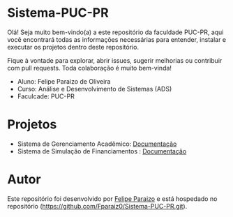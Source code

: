 # Sistema-PUC-PR

Olá! Seja muito bem-vindo(a) a este repositório da faculdade PUC-PR, aqui você encontrará todas as informações necessárias para entender, instalar e executar os projetos dentro deste repositório. 

Fique à vontade para explorar, abrir issues, sugerir melhorias ou contribuir com pull requests. Toda colaboração é muito bem-vinda!

* Aluno: Felipe Paraizo de Oliveira
* Curso: Análise e Desenvolvimento de Sistemas (ADS)
* Faculcade: PUC-PR

# Projetos 

* Sistema de Gerenciamento Acadêmico: [Documentação](Python/sistemaAcadêmico)
* Sistema de Simulação de Financiamentos : [Documentação](Java/sistemaFinanciamentos)
  
# Autor

Este repositório foi desenvolvido por [Felipe Paraizo](https://github.com/Fparaiz0) e está hospedado no repositório (https://github.com/Fparaiz0/Sistema-PUC-PR.git). 
